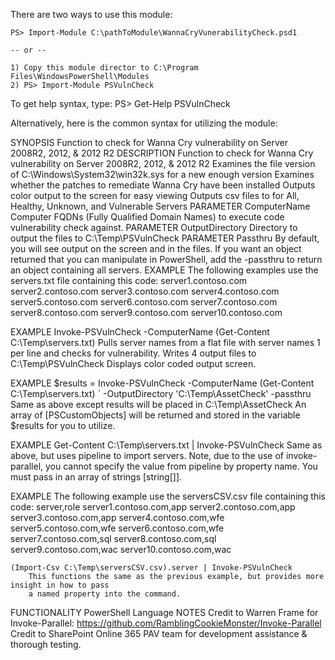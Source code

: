 There are two ways to use this module:

	PS> Import-Module C:\pathToModule\WannaCryVunerabilityCheck.psd1

	-- or --

	1) Copy this module director to C:\Program Files\WindowsPowerShell\Modules
	2) PS> Import-Module PSVulnCheck

To get help syntax, type:
	PS> Get-Help PSVulnCheck

Alternatively, here is the common syntax for utilizing the module:

SYNOPSIS
    Function to check for Wanna Cry vulnerability on Server 2008R2, 2012, & 2012 R2
DESCRIPTION
    Function to check for Wanna Cry vulnerability on Server 2008R2, 2012, & 2012 R2
        Examines the file version of C:\Windows\System32\win32k.sys for a new enough version
        Examines whether the patches to remediate Wanna Cry have been installed
        Outputs color output to the screen for easy viewing
        Outputs csv files to for All, Healthy, Unknown, and Vulnerable Servers
PARAMETER ComputerName
    Computer FQDNs (Fully Qualified Domain Names) to execute code vulnerability check against.
PARAMETER OutputDirectory
    Directory to output the files to C:\Temp\PSVulnCheck
PARAMETER Passthru
    By default, you will see output on the screen and in the files.  If you want an object returned
    that you can manipulate in PowerShell, add the -passthru to return an object containing all servers.
EXAMPLE
    The following examples use the servers.txt file containing this code:
        server1.contoso.com
        server2.contoso.com
        server3.contoso.com
        server4.contoso.com
        server5.contoso.com
        server6.contoso.com
        server7.contoso.com
        server8.contoso.com
        server9.contoso.com
        server10.contoso.com

EXAMPLE
    Invoke-PSVulnCheck -ComputerName (Get-Content C:\Temp\servers.txt)
        Pulls server names from a flat file with server names 1 per line and checks for vulnerability.
        Writes 4 output files to C:\Temp\PSVulnCheck
        Displays color coded output screen.

EXAMPLE
    $results = Invoke-PSVulnCheck -ComputerName (Get-Content C:\Temp\servers.txt) `
    -OutputDirectory 'C:\Temp\AssetCheck' -passthru
        Same as above except results will be placed in C:\Temp\AssetCheck
        An array of [PSCustomObjects] will be returned and stored in the variable $results for you to
        utilize.

EXAMPLE
    Get-Content C:\Temp\servers.txt |  Invoke-PSVulnCheck
        Same as above, but uses pipeline to import servers.  Note, due to the use of invoke-parallel,
        you cannot specify the value from pipeline by property name.  You must pass in an array of
        strings [string[]].

EXAMPLE
    The following example use the serversCSV.csv file containing this code:
        server,role
        server1.contoso.com,app
        server2.contoso.com,app
        server3.contoso.com,app
        server4.contoso.com,wfe
        server5.contoso.com,wfe
        server6.contoso.com,wfe
        server7.contoso.com,sql
        server8.contoso.com,sql
        server9.contoso.com,wac
        server10.contoso.com,wac

    (Import-Csv C:\Temp\serversCSV.csv).server | Invoke-PSVulnCheck
        This functions the same as the previous example, but provides more insight in how to pass
        a named property into the command.

FUNCTIONALITY
    PowerShell Language
NOTES
    Credit to Warren Frame for Invoke-Parallel: https://github.com/RamblingCookieMonster/Invoke-Parallel
    Credit to SharePoint Online 365 PAV team for development assistance & thorough testing.
